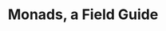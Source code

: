 ---
title: Monads, a Field Guide
url: http://blog.sigfpe.com/2006/10/monads-field-guide.html
authors:
- Dan Piponi
type: article
tags:
- monads
doHaskell-type: blog post
dohaskell-year: 2006
---